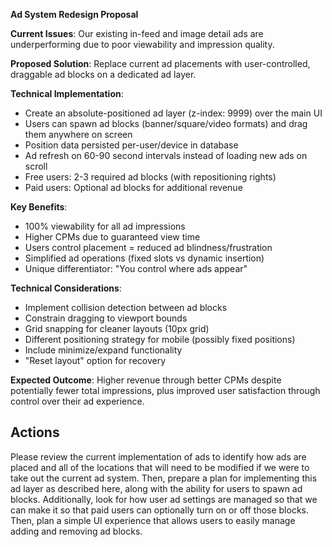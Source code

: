 **Ad System Redesign Proposal**

**Current Issues**: Our existing in-feed and image detail ads are underperforming due to poor viewability and impression quality.

**Proposed Solution**: Replace current ad placements with user-controlled, draggable ad blocks on a dedicated ad layer.

**Technical Implementation**:
- Create an absolute-positioned ad layer (z-index: 9999) over the main UI
- Users can spawn ad blocks (banner/square/video formats) and drag them anywhere on screen
- Position data persisted per-user/device in database
- Ad refresh on 60-90 second intervals instead of loading new ads on scroll
- Free users: 2-3 required ad blocks (with repositioning rights)
- Paid users: Optional ad blocks for additional revenue

**Key Benefits**:
- 100% viewability for all ad impressions
- Higher CPMs due to guaranteed view time
- Users control placement = reduced ad blindness/frustration
- Simplified ad operations (fixed slots vs dynamic insertion)
- Unique differentiator: "You control where ads appear"

**Technical Considerations**:
- Implement collision detection between ad blocks
- Constrain dragging to viewport bounds
- Grid snapping for cleaner layouts (10px grid)
- Different positioning strategy for mobile (possibly fixed positions)
- Include minimize/expand functionality
- "Reset layout" option for recovery

**Expected Outcome**: Higher revenue through better CPMs despite potentially fewer total impressions, plus improved user satisfaction through control over their ad experience.

## Actions
Please review the current implementation of ads to identify how ads are placed and all of the locations that will need to be modified if we were to take out the current ad system. Then, prepare a plan for implementing this ad layer as described here, along with the ability for users to spawn ad blocks. Additionally, look for how user ad settings are managed so that we can make it so that paid users can optionally turn on or off those blocks. Then, plan a simple UI experience that allows users to easily manage adding and removing ad blocks.
